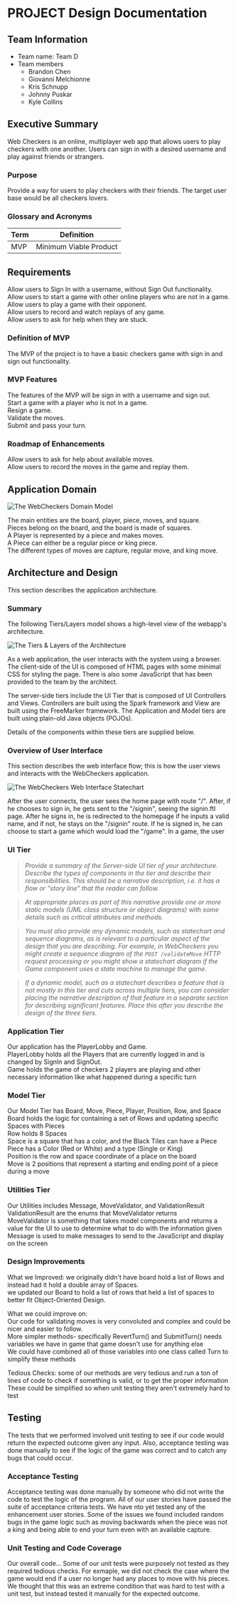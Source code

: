 # PROJECT Design Documentation


## Team Information
* Team name: Team D
* Team members
  * Brandon Chen
  * Giovanni Melchionne
  * Kris Schnupp
  * Johnny Puskar
  * Kyle Collins

## Executive Summary

Web Checkers is an online, multiplayer web app that allows users to play checkers with one another.
Users can sign in with a desired username and play against friends or strangers.

### Purpose
Provide a way for users to play checkers with their friends. The target user base would be all checkers lovers.

### Glossary and Acronyms

| Term | Definition |
|------|------------|
| MVP | Minimum Viable Product |


## Requirements
Allow users to Sign In with a username, without Sign Out functionality.<br>
Allow users to start a game with other online players who are not in a game.<br>
Allow users to play a game with their opponent.<br>
Allow users to record and watch replays of any game.<br>
Allow users to ask for help when they are stuck.<br>

### Definition of MVP
The MVP of the project is to have a basic checkers game with sign in and sign out functionality.

### MVP Features
The features of the MVP will be sign in with a username and sign out.<br>
Start a game with a player who is not in a game.<br>
Resign a game.<br>
Validate the moves.<br>
Submit and pass your turn.<br>

### Roadmap of Enhancements
Allow users to ask for help about available moves.<br>
Allow users to record the moves in the game and replay them.<br>

## Application Domain
![The WebCheckers Domain Model](domain-model-placeholder.png)

The main entities are the board, player, piece, moves, and square.<br>
Pieces belong on the board, and the board is made of squares.<br> 
A Player is represented by a piece and makes moves.<br>
A Piece can either be a regular piece or king piece.<br>
The different types of moves are capture, regular move, and king move.<br>


## Architecture and Design

This section describes the application architecture.

### Summary

The following Tiers/Layers model shows a high-level view of the webapp's architecture.

![The Tiers & Layers of the Architecture](architecture-tiers-and-layers.png)

As a web application, the user interacts with the system using a
browser.  The client-side of the UI is composed of HTML pages with
some minimal CSS for styling the page.  There is also some JavaScript
that has been provided to the team by the architect.

The server-side tiers include the UI Tier that is composed of UI Controllers and Views.
Controllers are built using the Spark framework and View are built using the FreeMarker framework.  The Application and Model tiers are built using plain-old Java objects (POJOs).

Details of the components within these tiers are supplied below.


### Overview of User Interface

This section describes the web interface flow; this is how the user views and interacts
with the WebCheckers application.

![The WebCheckers Web Interface Statechart](web-interface-placeholder.jpg)

After the user connects, the user sees the home page with route "/". After, if he chooses to sign in, he gets sent to the "/signin", seeing the signin.ftl page. After he signs in, he is redirected to the homepage if he inputs a valid name, and if not, he stays on the "/signin" route. If he is signed in, he can choose to start a game which would load the "/game". In a game, the user 

### UI Tier

> _Provide a summary of the Server-side UI tier of your architecture.
> Describe the types of components in the tier and describe their
> responsibilities.  This should be a narrative description, i.e. it has
> a flow or "story line" that the reader can follow._

> _At appropriate places as part of this narrative provide one or more
> static models (UML class structure or object diagrams) with some
> details such as critical attributes and methods._

> _You must also provide any dynamic models, such as statechart and
> sequence diagrams, as is relevant to a particular aspect of the design
> that you are describing.  For example, in WebCheckers you might create
> a sequence diagram of the `POST /validateMove` HTTP request processing
> or you might show a statechart diagram if the Game component uses a
> state machine to manage the game._

> _If a dynamic model, such as a statechart describes a feature that is
> not mostly in this tier and cuts across multiple tiers, you can
> consider placing the narrative description of that feature in a
> separate section for describing significant features. Place this after
> you describe the design of the three tiers._


### Application Tier
   Our application has the PlayerLobby and Game.  <br>
 PlayerLobby holds all the Players that are currently logged in and is changed by SignIn and SignOut. <br>
 Game holds the game of checkers 2 players are playing and other necessary information like what happened during a specific turn <br>



### Model Tier
Our Model Tier has Board, Move, Piece, Player, Position, Row, and Space<br>
Board holds the logic for containing a set of Rows and updating specific Spaces with Pieces <br>
Row holds 8 Spaces <br>
Space is a square that has a color, and the Black Tiles can have a Piece <br>
Piece has a Color (Red or White) and a type (Single or King) <br>
Position is the row and space coordinate of a place on the board <br>
Move is 2 positions that represent a starting and ending point of a piece during a move <br>

### Utilities Tier
Our Utilities includes Message, MoveValidator, and ValidationResult
ValidationResult are the enums that MoveValidator returns <br>
MoveValidator is something that takes model components and returns a value for the UI to use to determine what to do with the information given <br>
Message is used to make messages to send to the JavaScript and display on the screen <br>
### Design Improvements
What we Improved: we originally didn't have board hold a list of Rows and instead had it hold a double array of Spaces. <br>
we updated our Board to hold a list of rows that held a list of spaces to better fit Object-Oriented Design.<br>

What we could improve on: <br>
Our code for validating moves is very convoluted and complex and could be nicer and easier to follow.<br>
More simpler methods- specifically RevertTurn() and SubmitTurn() needs variables we have in game that game doesn't use for anything else<br>
We could have combined all of those variables into one class called Turn to simplify these methods<br>

Tedious Checks: some of our methods are very tedious and run a ton of lines of code to check if something is valid, or to get the proper information <br>
These could be simplified so when unit testing they aren't extremely hard to test <br> 

## Testing
The tests that we performed involved unit testing to see if our code would return the 
expected outcome given any input. Also, acceptance testing was done manually to see if 
the logic of the game was correct and to catch any bugs that could occur. 

### Acceptance Testing
Acceptance testing was done manually by someone who did not write the code to test the logic of the 
program. All of our user stories have passed the suite of acceptance criteria tests. We have nto yet tested 
any of the enhancement user stories. Some of the issues we found included random bugs in the game logic such 
as moving backwards when the piece was not a king and being able to end your turn even with an available capture.

### Unit Testing and Code Coverage
Our overall code... 
Some of our unit tests were purposely not tested as they required tedious checks. For exmaple, we 
did not check the case where the game would end if a user no longer had any places to move with his pieces. We thought that 
this was an extreme condition that was hard to test with a unit test, but instead tested it manually for the expected outcome.

